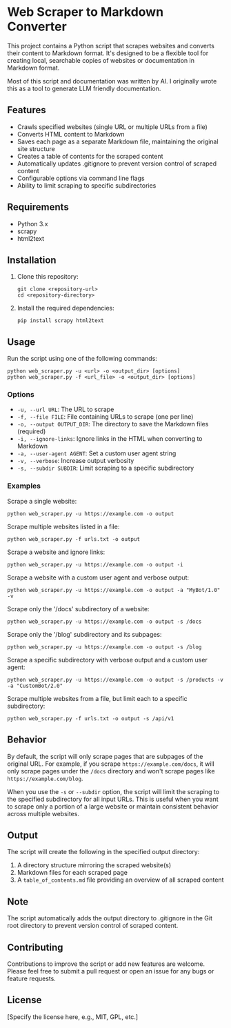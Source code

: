 # Web Scraper to Markdown Converter

This project contains a Python script that scrapes websites and converts their content to Markdown format. It's designed to be a flexible tool for creating local, searchable copies of websites or documentation in Markdown format.

Most of this script and documentation was written by AI.  I originally wrote this as a tool to generate LLM friendly documentation.

## Features

- Crawls specified websites (single URL or multiple URLs from a file)
- Converts HTML content to Markdown
- Saves each page as a separate Markdown file, maintaining the original site structure
- Creates a table of contents for the scraped content
- Automatically updates .gitignore to prevent version control of scraped content
- Configurable options via command line flags
- Ability to limit scraping to specific subdirectories

## Requirements

- Python 3.x
- scrapy
- html2text

## Installation

1. Clone this repository:
   ```
   git clone <repository-url>
   cd <repository-directory>
   ```

2. Install the required dependencies:
   ```
   pip install scrapy html2text
   ```

## Usage

Run the script using one of the following commands:

```
python web_scraper.py -u <url> -o <output_dir> [options]
python web_scraper.py -f <url_file> -o <output_dir> [options]
```

### Options

- `-u, --url URL`: The URL to scrape
- `-f, --file FILE`: File containing URLs to scrape (one per line)
- `-o, --output OUTPUT_DIR`: The directory to save the Markdown files (required)
- `-i, --ignore-links`: Ignore links in the HTML when converting to Markdown
- `-a, --user-agent AGENT`: Set a custom user agent string
- `-v, --verbose`: Increase output verbosity
- `-s, --subdir SUBDIR`: Limit scraping to a specific subdirectory

### Examples

Scrape a single website:
```
python web_scraper.py -u https://example.com -o output
```

Scrape multiple websites listed in a file:
```
python web_scraper.py -f urls.txt -o output
```

Scrape a website and ignore links:
```
python web_scraper.py -u https://example.com -o output -i
```

Scrape a website with a custom user agent and verbose output:
```
python web_scraper.py -u https://example.com -o output -a "MyBot/1.0" -v
```

Scrape only the '/docs' subdirectory of a website:
```
python web_scraper.py -u https://example.com -o output -s /docs
```

Scrape only the '/blog' subdirectory and its subpages:
```
python web_scraper.py -u https://example.com -o output -s /blog
```

Scrape a specific subdirectory with verbose output and a custom user agent:
```
python web_scraper.py -u https://example.com -o output -s /products -v -a "CustomBot/2.0"
```

Scrape multiple websites from a file, but limit each to a specific subdirectory:
```
python web_scraper.py -f urls.txt -o output -s /api/v1
```

## Behavior

By default, the script will only scrape pages that are subpages of the original URL. For example, if you scrape `https://example.com/docs`, it will only scrape pages under the `/docs` directory and won't scrape pages like `https://example.com/blog`.

When you use the `-s` or `--subdir` option, the script will limit the scraping to the specified subdirectory for all input URLs. This is useful when you want to scrape only a portion of a large website or maintain consistent behavior across multiple websites.

## Output

The script will create the following in the specified output directory:

1. A directory structure mirroring the scraped website(s)
2. Markdown files for each scraped page
3. A `table_of_contents.md` file providing an overview of all scraped content

## Note

The script automatically adds the output directory to .gitignore in the Git root directory to prevent version control of scraped content.

## Contributing

Contributions to improve the script or add new features are welcome. Please feel free to submit a pull request or open an issue for any bugs or feature requests.

## License

[Specify the license here, e.g., MIT, GPL, etc.]
